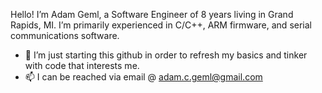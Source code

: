 Hello! I’m Adam Geml, a Software Engineer of 8 years living in Grand Rapids, MI. I’m primarily experienced in C/C++, ARM firmware, and serial communications software.
- 🌱 I’m just starting this github in order to refresh my basics and tinker with code that interests me. 
- 📫 I can be reached via email @ adam.c.geml@gmail.com

<!---
Geml23/Geml23 is a ✨ special ✨ repository because its `README.md` (this file) appears on your GitHub profile.
You can click the Preview link to take a look at your changes.
--->
